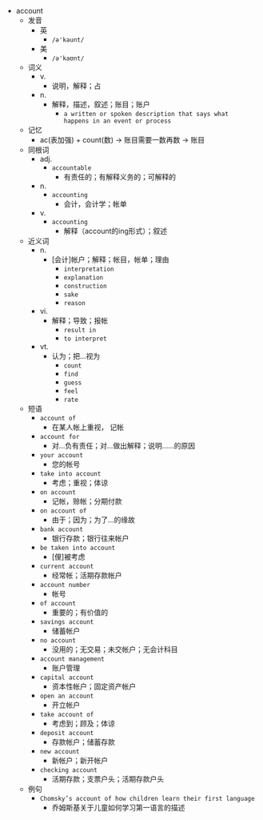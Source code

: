 - account
  - 发音
    - 英
      - `/ə'kaunt/`
    - 美
      - `/ə'kaʊnt/`
  - 词义
    - v.
      - 说明，解释；占
    - n.
      - 解释，描述，叙述；账目；账户
        - `a written or spoken description that says what happens in an event or process`
  - 记忆
    - ac(表加强) + count(数) → 账目需要一数再数 → 账目
  - 同根词
    - adj.
      - `accountable`
        - 有责任的；有解释义务的；可解释的
    - n.
      - `accounting`
        - 会计，会计学；帐单
    - v.
      - `accounting`
        - 解释（account的ing形式）；叙述
  - 近义词
    - n.
      - [会计]帐户；解释；帐目，帐单；理由
        - `interpretation`
        - `explanation`
        - `construction`
        - `sake`
        - `reason`
    - vi.
      - 解释；导致；报帐
        - `result in`
        - `to interpret`
    - vt.
      - 认为；把…视为
        - `count`
        - `find`
        - `guess`
        - `feel`
        - `rate`
  - 短语
    - `account of`
      - 在某人帐上重视，	记帐 
    - `account for`
      - 对…负有责任；对…做出解释；说明……的原因 
    - `your account`
      - 您的帐号 
    - `take into account`
      - 考虑；重视；体谅 
    - `on account`
      - 记帐，赊帐；分期付款 
    - `on account of`
      - 由于；因为；为了…的缘故 
    - `bank account`
      - 银行存款；银行往来帐户 
    - `be taken into account`
      - [俚]被考虑 
    - `current account`
      - 经常帐；活期存款帐户 
    - `account number`
      - 帐号 
    - `of account`
      - 重要的；有价值的 
    - `savings account`
      - 储蓄帐户 
    - `no account`
      - 没用的；无交易；未交帐户；无会计科目 
    - `account management`
      - 账户管理 
    - `capital account`
      - 资本性帐户；固定资产帐户 
    - `open an account`
      - 开立帐户 
    - `take account of`
      - 考虑到；顾及；体谅 
    - `deposit account`
      - 存款帐户；储蓄存款 
    - `new account`
      - 新帐户；新开帐户 
    - `checking account`
      - 活期存款；支票户头；活期存款户头 
  - 例句
    - `Chomsky’s account of how children learn their first language`
      - 乔姆斯基关于儿童如何学习第一语言的描述

